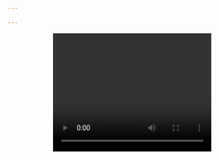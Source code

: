 ```yaml
---

---
```

<center>
<video width="320px" height="240px" autobuffer="autobuffer" autoplay="autoplay" controls="controls">
    <source src="menstis.m4v" type="video/mp4">
</video>
</center>